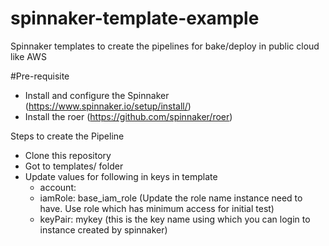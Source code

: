 # spinnaker-template-example
Spinnaker templates to create the pipelines for bake/deploy in public cloud like AWS

#Pre-requisite
- Install and configure the Spinnaker (https://www.spinnaker.io/setup/install/)
- Install the roer (https://github.com/spinnaker/roer)

Steps to create the Pipeline
- Clone this repository
- Got to templates/ folder
- Update values for following in keys in template
  - account: <account configured in spinnaker>
  - iamRole: base_iam_role (Update the role name instance need to have. Use role which has minimum access for initial test)
  - keyPair: mykey (this is the key name using which you can login to instance created by spinnaker)
